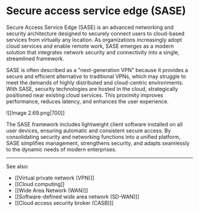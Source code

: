 
# Secure access service edge (SASE)

Secure Access Service Edge (SASE) is an advanced networking and security architecture designed to securely connect users to cloud-based services from virtually any location. As organizations increasingly adopt cloud services and enable remote work, SASE emerges as a modern solution that integrates network security and connectivity into a single, streamlined framework.

SASE is often described as a "next-generation VPN" because it provides a secure and efficient alternative to traditional VPNs, which may struggle to meet the demands of highly distributed and cloud-centric environments. With SASE, security technologies are hosted in the cloud, strategically positioned near existing cloud services. This proximity improves performance, reduces latency, and enhances the user experience.

![[Image 2.69.png|700]]

The SASE framework includes lightweight client software installed on all user devices, ensuring automatic and consistent secure access. By consolidating security and networking functions into a unified platform, SASE simplifies management, strengthens security, and adapts seamlessly to the dynamic needs of modern enterprises.

---

See also:

- [[Virtual private network (VPN)]]
- [[Cloud computing]]
- [[Wide Area Network (WAN)]]
- [[Software-defined wide area network (SD-WAN)]]
- [[Cloud access security broker (CASB)]]

